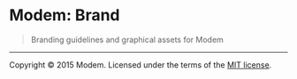 # Modem: Brand

> Branding guidelines and graphical assets for Modem

---

Copyright &copy; 2015 Modem. Licensed under the terms of the [MIT license](LICENSE.md).
